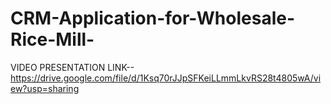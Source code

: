 # CRM-Application-for-Wholesale-Rice-Mill-

VIDEO PRESENTATION LINK-- https://drive.google.com/file/d/1Ksq70rJJpSFKeiLLmmLkvRS28t4805wA/view?usp=sharing
